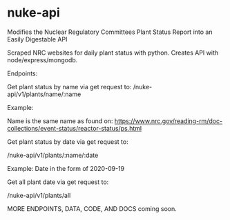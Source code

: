 # nuke-api
Modifies the Nuclear Regulatory Committees Plant Status Report into an Easily Digestable API

Scraped NRC websites for daily plant status with python. Creates API with node/express/mongodb. 

Endpoints: 

Get plant status by name via get request to: 
/nuke-api/v1/plants/name/:name

Example:

Name is the same name as found on: https://www.nrc.gov/reading-rm/doc-collections/event-status/reactor-status/ps.html

Get plant status by date via get request to: 

/nuke-api/v1/plants/:name/:date

Example: Date in the form of 2020-09-19

Get all plant date via get request to: 

/nuke-api/v1/plants/all


MORE ENDPOINTS, DATA, CODE, AND DOCS coming soon. 

